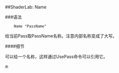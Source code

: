 ##ShaderLab: Name

###语法
```
    Name "PassName"
```

给当前Pass取PassName名称。注意内部名称变成了大写。

####细节

可以给一个名称，这样通过UsePass命令可以引用它。

🔚